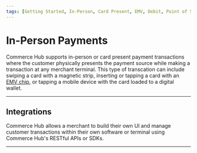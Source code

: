 ```yaml
---
tags: [Getting Started, In-Person, Card Present, EMV, Debit, Point of Sale, Terminal]
---
```


# In-Person Payments

Commerce Hub supports in-person or card present payment transactions where the customer physically presents the payment source while making a transaction at any merchant terminal. This type of transcation can include swiping a card with a magnetic strip, inserting or tapping a card with an [EMV chip](?path=docs/Resources/FAQs-Glossary/Glossary.md#emv), or tapping a mobile device with the card loaded to a digital wallet.

---

## Integrations

Commerce Hub allows a merchant to build their own UI and manage customer transactions within their own software or terminal using Commerce Hub's RESTful APIs or SDKs.

<!-- type: row -->

<!-- type: card
title: Encrypted Device
description: By leveraging the third-party EMV-enabled payments solution, the customer's payment transactions are encrypted via a multi-layered security approach. The terminal or software processes the transaction with a plug and play, semi-integrated solution and submits the RESTful request to Commerce Hub.
link: ?path=docs/In-Person/Integrations/Encrypted-PIN-Pad.md
-->

<!-- type: card
title: Semi-Integrated
description: Semi-integrated solutions run on a combination of Commerce Hub and third-party hardware and software. Commerce Hub's semi-integration solution allows your existing point-of-sale software to accept EMV based, PCI-compliant transactions.
link: 
-->

<!-- type: card
title: Fully-Integrated
description: Commerce Hub's fully-integrated payment system efficiently manages all the processes by a single integrated system. It has the payment application as a part of the core POS solution. The software handles every aspect of the transaction, from scanning and reading the bar code to processing the payments and managing inventory and replenishment.
link:
-->


<!-- type: card
title: Tap to Pay on iPhone
description: Commerce Hub's SDK allows integration with Apple's Tap to Pay on iPhone to accept contactless payments from an iPhone or a partner-enabled iOS app.
link: ?path=docs/In-Person/Integrations/Tap-to-Pay.md
-->

<!-- type: row-end -->

---
